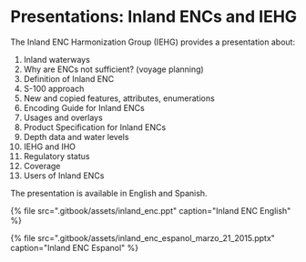# Presentations: Inland ENCs and IEHG

The Inland ENC Harmonization Group \(IEHG\) provides a presentation about:

1. Inland waterways 
2. Why are ENCs not sufficient? \(voyage planning\) 
3. Definition of Inland ENC 
4. S-100 approach 
5. New and copied features, attributes, enumerations 
6. Encoding Guide for Inland ENCs 
7. Usages and overlays 
8. Product Specification for Inland ENCs 
9. Depth data and water levels 
10. IEHG and IHO 
11. Regulatory status 
12. Coverage 
13. Users of Inland ENCs

The presentation is available in English and Spanish.

{% file src=".gitbook/assets/inland\_enc.ppt" caption="Inland ENC English" %}

{% file src=".gitbook/assets/inland\_enc\_espanol\_marzo\_21\_2015.pptx" caption="Inland ENC Espanol" %}





